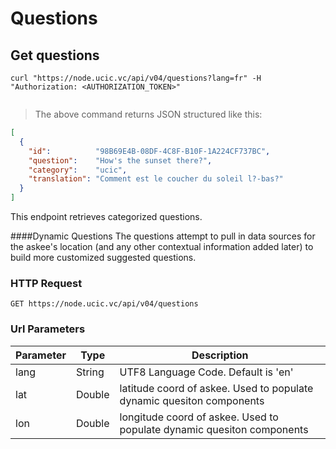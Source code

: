 # Questions 

## Get questions

```shell
curl "https://node.ucic.vc/api/v04/questions?lang=fr" -H "Authorization: <AUTHORIZATION_TOKEN>"
```

```javascript

```

> The above command returns JSON structured like this:

```json
[
  {
    "id":          "98B69E4B-08DF-4C8F-B10F-1A224CF737BC",
    "question":    "How's the sunset there?",
    "category":    "ucic",
    "translation": "Comment est le coucher du soleil l?-bas?"
  }
]
```

This endpoint retrieves categorized questions.

####Dynamic Questions
The questions attempt to pull in data sources for the askee's location (and any other contextual information added later) to build more customized suggested questions.

### HTTP Request

`GET https://node.ucic.vc/api/v04/questions`

### Url Parameters

| Parameter | Type   | Description                              |
| --------- | ------ | ---------------------------------------- |
| lang      | String | UTF8 Language Code.  Default is 'en'     |
| lat       | Double | latitude coord of askee. Used to populate dynamic quesiton components |
| lon       | Double | longitude coord of askee. Used to populate dynamic quesiton components |


